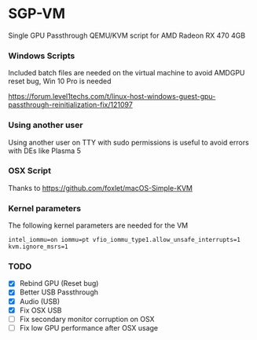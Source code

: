 # SGP-VM
Single GPU Passthrough QEMU/KVM script for AMD Radeon RX 470 4GB

### Windows Scripts

Included batch files are needed on the virtual machine to avoid AMDGPU reset bug, Win 10 Pro is needed

https://forum.level1techs.com/t/linux-host-windows-guest-gpu-passthrough-reinitialization-fix/121097

### Using another user

Using another user on TTY with sudo permissions is useful to avoid errors with DEs like Plasma 5

### OSX Script

Thanks to https://github.com/foxlet/macOS-Simple-KVM

### Kernel parameters

The following kernel parameters are needed for the VM
```
intel_iommu=on iommu=pt vfio_iommu_type1.allow_unsafe_interrupts=1 kvm.ignore_msrs=1
```
### TODO

- [x] Rebind GPU (Reset bug)
- [x] Better USB Passthrough
- [x] Audio (USB)
- [x] Fix OSX USB
- [ ] Fix secondary monitor corruption on OSX
- [ ] Fix low GPU performance after OSX usage
